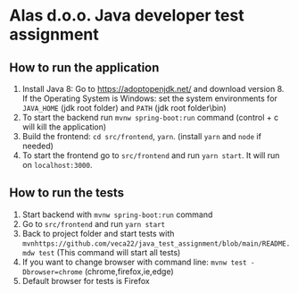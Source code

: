 # Alas d.o.o. Java developer test assignment

## How to run the application

1. Install Java 8: Go to https://adoptopenjdk.net/ and download version 8. If the Operating System is Windows: set the system environments for `JAVA_HOME` (jdk root folder) and `PATH` (jdk root folder\bin)
2. To start the backend run `mvnw spring-boot:run` command (control + c will kill the application)
3. Build the frontend: `cd src/frontend`, `yarn`. (install `yarn` and `node` if needed)
4. To start the frontend go to `src/frontend` and run `yarn start`. It will run on `localhost:3000`.

## How to run the tests
1. Start backend with `mvnw spring-boot:run` command
2. Go to `src/frontend` and run `yarn start`
3. Back to project folder and start tests with `mvnhttps://github.com/veca22/java_test_assignment/blob/main/README.mdw test` (This command will start all tests)
4. If you want to change browser with command line: `mvnw test -Dbrowser=chrome` (chrome,firefox,ie,edge)
5. Default browser for tests is Firefox
